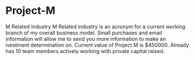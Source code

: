 # Project-M
M Related Industry
M Related industry is an acronym for a current working branch of my overall business model. Small purchases and email information will allow me to send you more information to make an ivestment determination on. Current value of Project M is $450000.
Already has 10 team members actively working with private capital raised. 
